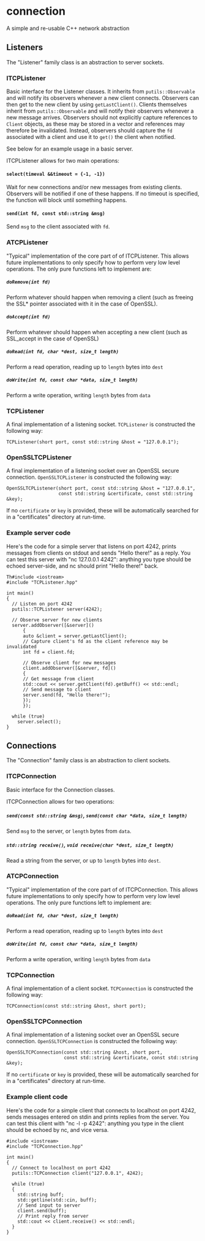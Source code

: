 # connection
A simple and re-usable C++ network abstraction

## Listeners
The "Listener" family class is an abstraction to server sockets.

### ITCPListener
Basic interface for the Listener classes. It inherits from `putils::Observable` and will notify its observers whenever a new client connects. Observers can then get to the new client by using `getLastClient()`.
Clients themselves inherit from `putils::Observable` and will notify their observers whenever a new message arrives. Observers should not explicitly capture references to `Client` objects, as these may be stored in a vector and references may therefore be invalidated.
Instead, observers should capture the `fd` associated with a client and use it to `get()` the client when notified.

See below for an example usage in a basic server.

ITCPListener allows for two main operations:

#### `select(timeval &&timeout = {-1, -1})`
Wait for new connections and/or new messages from existing clients. Observers will be notified if one of these happens.
If no timeout is specified, the function will block until something happens.

#### `send(int fd, const std::string &msg)`
Send `msg` to the client associated with `fd`.

### ATCPListener
"Typical" implementation of the core part of of ITCPListener. This allows future implementations to only specify how to perform very low level operations. The only pure functions left to implement are:

##### `doRemove(int fd)`
Perform whatever should happen when removing a client (such as freeing the SSL* pointer associated with it in the case of OpenSSL).

##### `doAccept(int fd)`
Perform whatever should happen when accepting a new client (such as SSL_accept in the case of OpenSSL)

##### `doRead(int fd, char *dest, size_t length)`
Perform a read operation, reading up to `length` bytes into `dest`

##### `doWrite(int fd, const char *data, size_t length)`
Perform a write operation, writing `length` bytes from `data`

### TCPListener
A final implementation of a listening socket.
`TCPListener` is constructed the following way:
```
TCPListener(short port, const std::string &host = "127.0.0.1");
```

### OpenSSLTCPListener
A final implementation of a listening socket over an OpenSSL secure connection.
`OpenSSLTCPListener` is constructed the following way:
```
OpenSSLTCPListener(short port, const std::string &host = "127.0.0.1",
                   const std::string &certificate, const std::string &key);
```
If no `certificate` or `key` is provided, these will be automatically searched for in a "certificates" directory at run-time.

### Example server code
Here's the code for a simple server that listens on port 4242, prints messages from clients on stdout and sends "Hello there!" as a reply.
You can test this server with "nc 127.0.0.1 4242": anything you type should be echoed server-side, and nc should print "Hello there!" back.
```
Th#include <iostream>
#include "TCPListener.hpp"

int main()
{
  // Listen on port 4242
  putils::TCPListener server(4242);

  // Observe server for new clients
  server.addObserver([&server]()
      {
      auto &client = server.getLastClient();
      // Capture client's fd as the client reference may be invalidated
      int fd = client.fd;

      // Observe client for new messages
      client.addObserver([&server, fd]()
	  {
	  // Get message from client
	  std::cout << server.getClient(fd).getBuff() << std::endl;
	  // Send message to client
	  server.send(fd, "Hello there!");
	  });
      });

  while (true)
    server.select();
}
```

## Connections
The "Connection" family class is an abstraction to client sockets.

### ITCPConnection
Basic interface for the Connection classes.

ITCPConnection allows for two operations:

##### `send(const std::string &msg)`, `send(const char *data, size_t length)`
Send `msg` to the server, or `length` bytes from `data`.

##### `std::string receive()`, `void receive(char *dest, size_t length)`
Read a string from the server, or up to `length` bytes into `dest`.

### ATCPConnection
"Typical" implementation of the core part of of ITCPConnection. This allows future implementations to only specify how to perform very low level operations. The only pure functions left to implement are:

##### `doRead(int fd, char *dest, size_t length)`
Perform a read operation, reading up to `length` bytes into `dest`

##### `doWrite(int fd, const char *data, size_t length)`
Perform a write operation, writing `length` bytes from `data`

### TCPConnection
A final implementation of a client socket.
`TCPConnection` is constructed the following way:
```
TCPConnection(const std::string &host, short port);
```

### OpenSSLTCPConnection
A final implementation of a listening socket over an OpenSSL secure connection.
`OpenSSLTCPConnection` is constructed the following way:
```
OpenSSLTCPConnection(const std::string &host, short port,
                     const std::string &certificate, const std::string &key);
```
If no `certificate` or `key` is provided, these will be automatically searched for in a "certificates" directory at run-time.

### Example client code
Here's the code for a simple client that connects to localhost on port 4242, sends messages entered on stdin and prints replies from the server.
You can test this client with "nc -l -p 4242": anything you type in the client should be echoed by nc, and vice versa.
```
#include <iostream>
#include "TCPConnection.hpp"

int main()
{
  // Connect to localhost on port 4242
  putils::TCPConnection client("127.0.0.1", 4242);

  while (true)
  {
    std::string buff;
    std::getline(std::cin, buff);
    // Send input to server
    client.send(buff);
    // Print reply from server
    std::cout << client.receive() << std::endl;
  }
}
```
